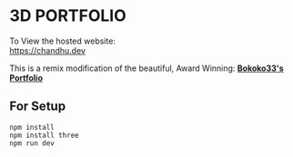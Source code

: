 # 3D PORTFOLIO

To View the hosted website: <br>
https://chandhu.dev

This is a remix modification of the beautiful, Award Winning: **[Bokoko33's Portfolio](https://bokoko33.me/)** 

## For Setup

```
npm install
npm install three
npm run dev
```


